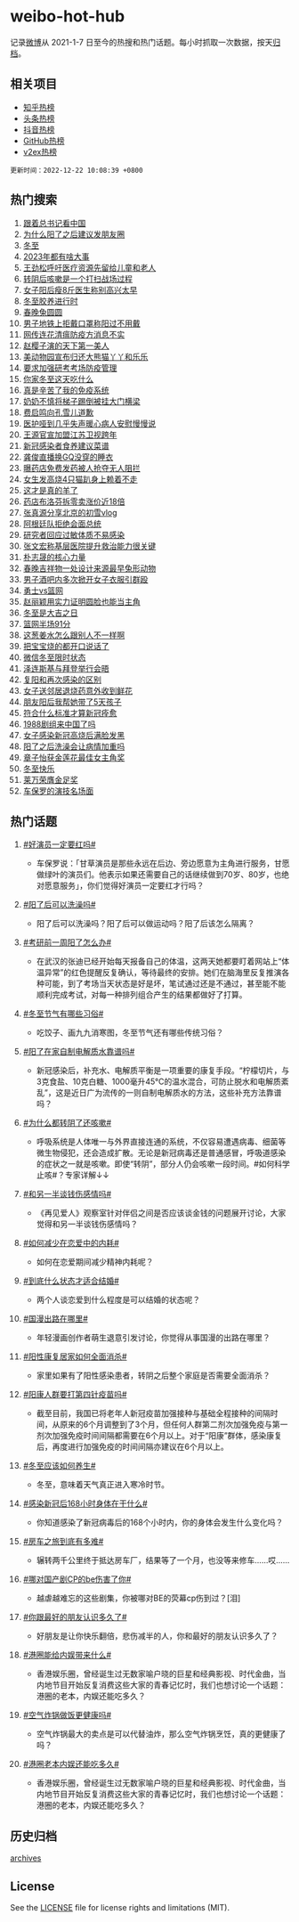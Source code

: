 # weibo-hot-hub

记录[微博](https://www.weibo.com)从 2021-1-7 日至今的热搜和热门话题。每小时抓取一次数据，按天[归档](archives)。

## 相关项目

- [知乎热榜](https://github.com/lonnyzhang423/zhihu-hot-hub)
- [头条热榜](https://github.com/lonnyzhang423/toutiao-hot-hub)
- [抖音热榜](https://github.com/lonnyzhang423/douyin-hot-hub)
- [GitHub热榜](https://github.com/lonnyzhang423/github-hot-hub)
- [v2ex热榜](https://github.com/lonnyzhang423/v2ex-hot-hub)


`更新时间：2022-12-22 10:08:39 +0800`

## 热门搜索

1. [跟着总书记看中国](https://m.weibo.cn/search?containerid=100103type%3D1%26t%3D10%26q%3D%23%E8%B7%9F%E7%9D%80%E6%80%BB%E4%B9%A6%E8%AE%B0%E7%9C%8B%E4%B8%AD%E5%9B%BD%23&stream_entry_id=51&isnewpage=1&extparam=seat%3D1%26dgr%3D0%26pos%3D0%26c_type%3D51%26filter_type%3Drealtimehot%26cate%3D10103%26display_time%3D1671674917%26pre_seqid%3D16716749174150287822165&luicode=10000011&lfid=106003type%253D25%2526t%253D3%2526disable_hot%253D1%2526filter_type%253Drealtimehot)
1. [为什么阳了之后建议发朋友圈](https://m.weibo.cn/search?containerid=100103type%3D1%26t%3D10%26q%3D%23%E4%B8%BA%E4%BB%80%E4%B9%88%E9%98%B3%E4%BA%86%E4%B9%8B%E5%90%8E%E5%BB%BA%E8%AE%AE%E5%8F%91%E6%9C%8B%E5%8F%8B%E5%9C%88%23&stream_entry_id=31&isnewpage=1&extparam=seat%3D1%26dgr%3D0%26pos%3D0%26q%3D%2523%25E4%25B8%25BA%25E4%25BB%2580%25E4%25B9%2588%25E9%2598%25B3%25E4%25BA%2586%25E4%25B9%258B%25E5%2590%258E%25E5%25BB%25BA%25E8%25AE%25AE%25E5%258F%2591%25E6%259C%258B%25E5%258F%258B%25E5%259C%2588%2523%26filter_type%3Drealtimehot%26cate%3D5001%26band_rank%3D1%26flag%3D2%26stream_entry_id%3D31%26c_type%3D31%26realpos%3D1%26lcate%3D5001%26display_time%3D1671674917%26pre_seqid%3D16716749174150287822165&luicode=10000011&lfid=106003type%253D25%2526t%253D3%2526disable_hot%253D1%2526filter_type%253Drealtimehot)
1. [冬至](https://m.weibo.cn/search?containerid=100103type%3D1%26t%3D10%26q%3D%E5%86%AC%E8%87%B3&stream_entry_id=31&isnewpage=1&extparam=seat%3D1%26dgr%3D0%26pos%3D1%26q%3D%25E5%2586%25AC%25E8%2587%25B3%26filter_type%3Drealtimehot%26cate%3D5001%26band_rank%3D2%26flag%3D16%26stream_entry_id%3D31%26c_type%3D31%26realpos%3D2%26lcate%3D5001%26display_time%3D1671674917%26pre_seqid%3D16716749174150287822165&luicode=10000011&lfid=106003type%253D25%2526t%253D3%2526disable_hot%253D1%2526filter_type%253Drealtimehot)
1. [2023年都有啥大事](https://m.weibo.cn/search?containerid=100103type%3D1%26t%3D10%26q%3D%232023%E5%B9%B4%E9%83%BD%E6%9C%89%E5%95%A5%E5%A4%A7%E4%BA%8B%23&stream_entry_id=31&isnewpage=1&extparam=seat%3D1%26dgr%3D0%26pos%3D2%26q%3D%25232023%25E5%25B9%25B4%25E9%2583%25BD%25E6%259C%2589%25E5%2595%25A5%25E5%25A4%25A7%25E4%25BA%258B%2523%26filter_type%3Drealtimehot%26cate%3D5001%26band_rank%3D3%26flag%3D0%26stream_entry_id%3D31%26c_type%3D31%26realpos%3D3%26lcate%3D5001%26display_time%3D1671674917%26pre_seqid%3D16716749174150287822165&luicode=10000011&lfid=106003type%253D25%2526t%253D3%2526disable_hot%253D1%2526filter_type%253Drealtimehot)
1. [王劲松呼吁医疗资源先留给儿童和老人](https://m.weibo.cn/search?containerid=100103type%3D1%26t%3D10%26q%3D%23%E7%8E%8B%E5%8A%B2%E6%9D%BE%E5%91%BC%E5%90%81%E5%8C%BB%E7%96%97%E8%B5%84%E6%BA%90%E5%85%88%E7%95%99%E7%BB%99%E5%84%BF%E7%AB%A5%E5%92%8C%E8%80%81%E4%BA%BA%23&stream_entry_id=31&isnewpage=1&extparam=seat%3D1%26dgr%3D0%26pos%3D3%26q%3D%2523%25E7%258E%258B%25E5%258A%25B2%25E6%259D%25BE%25E5%2591%25BC%25E5%2590%2581%25E5%258C%25BB%25E7%2596%2597%25E8%25B5%2584%25E6%25BA%2590%25E5%2585%2588%25E7%2595%2599%25E7%25BB%2599%25E5%2584%25BF%25E7%25AB%25A5%25E5%2592%258C%25E8%2580%2581%25E4%25BA%25BA%2523%26filter_type%3Drealtimehot%26cate%3D5001%26band_rank%3D4%26flag%3D16%26stream_entry_id%3D31%26c_type%3D31%26realpos%3D4%26lcate%3D5001%26display_time%3D1671674917%26pre_seqid%3D16716749174150287822165&luicode=10000011&lfid=106003type%253D25%2526t%253D3%2526disable_hot%253D1%2526filter_type%253Drealtimehot)
1. [转阴后咳嗽是一个打扫战场过程](https://m.weibo.cn/search?containerid=100103type%3D1%26t%3D10%26q%3D%23%E8%BD%AC%E9%98%B4%E5%90%8E%E5%92%B3%E5%97%BD%E6%98%AF%E4%B8%80%E4%B8%AA%E6%89%93%E6%89%AB%E6%88%98%E5%9C%BA%E8%BF%87%E7%A8%8B%23&stream_entry_id=31&isnewpage=1&extparam=seat%3D1%26dgr%3D0%26pos%3D4%26q%3D%2523%25E8%25BD%25AC%25E9%2598%25B4%25E5%2590%258E%25E5%2592%25B3%25E5%2597%25BD%25E6%2598%25AF%25E4%25B8%2580%25E4%25B8%25AA%25E6%2589%2593%25E6%2589%25AB%25E6%2588%2598%25E5%259C%25BA%25E8%25BF%2587%25E7%25A8%258B%2523%26filter_type%3Drealtimehot%26cate%3D5001%26band_rank%3D5%26flag%3D1%26stream_entry_id%3D31%26c_type%3D31%26realpos%3D5%26lcate%3D5001%26display_time%3D1671674917%26pre_seqid%3D16716749174150287822165&luicode=10000011&lfid=106003type%253D25%2526t%253D3%2526disable_hot%253D1%2526filter_type%253Drealtimehot)
1. [女子阳后瘦8斤医生称别高兴太早](https://m.weibo.cn/search?containerid=100103type%3D1%26t%3D10%26q%3D%23%E5%A5%B3%E5%AD%90%E9%98%B3%E5%90%8E%E7%98%A68%E6%96%A4%E5%8C%BB%E7%94%9F%E7%A7%B0%E5%88%AB%E9%AB%98%E5%85%B4%E5%A4%AA%E6%97%A9%23&stream_entry_id=31&isnewpage=1&extparam=seat%3D1%26dgr%3D0%26pos%3D5%26q%3D%2523%25E5%25A5%25B3%25E5%25AD%2590%25E9%2598%25B3%25E5%2590%258E%25E7%2598%25A68%25E6%2596%25A4%25E5%258C%25BB%25E7%2594%259F%25E7%25A7%25B0%25E5%2588%25AB%25E9%25AB%2598%25E5%2585%25B4%25E5%25A4%25AA%25E6%2597%25A9%2523%26filter_type%3Drealtimehot%26cate%3D5001%26band_rank%3D6%26flag%3D2%26stream_entry_id%3D31%26c_type%3D31%26realpos%3D6%26lcate%3D5001%26display_time%3D1671674917%26pre_seqid%3D16716749174150287822165&luicode=10000011&lfid=106003type%253D25%2526t%253D3%2526disable_hot%253D1%2526filter_type%253Drealtimehot)
1. [冬至胶养进行时](https://m.weibo.cn/search?containerid=100103type%3D1%26t%3D10%26q%3D%23%E5%86%AC%E8%87%B3%E8%83%B6%E5%85%BB%E8%BF%9B%E8%A1%8C%E6%97%B6%23&stream_entry_id=31&isnewpage=1&extparam=seat%3D1%26dgr%3D0%26adid%3D175790%26topic_ad%3D1%26pos%3D6%26q%3D%2523%25E5%2586%25AC%25E8%2587%25B3%25E8%2583%25B6%25E5%2585%25BB%25E8%25BF%259B%25E8%25A1%258C%25E6%2597%25B6%2523%26filter_type%3Drealtimehot%26cate%3D5001%26band_rank%3D7%26stream_entry_id%3D31%26c_type%3D31%26lcate%3D5001%26display_time%3D1671674917%26pre_seqid%3D16716749174150287822165&luicode=10000011&lfid=106003type%253D25%2526t%253D3%2526disable_hot%253D1%2526filter_type%253Drealtimehot)
1. [春晚兔圆圆](https://m.weibo.cn/search?containerid=100103type%3D1%26t%3D10%26q%3D%23%E6%98%A5%E6%99%9A%E5%85%94%E5%9C%86%E5%9C%86%23&stream_entry_id=31&isnewpage=1&extparam=seat%3D1%26dgr%3D0%26pos%3D7%26q%3D%2523%25E6%2598%25A5%25E6%2599%259A%25E5%2585%2594%25E5%259C%2586%25E5%259C%2586%2523%26filter_type%3Drealtimehot%26cate%3D5001%26band_rank%3D7%26flag%3D1%26stream_entry_id%3D31%26c_type%3D31%26realpos%3D7%26lcate%3D5001%26display_time%3D1671674917%26pre_seqid%3D16716749174150287822165&luicode=10000011&lfid=106003type%253D25%2526t%253D3%2526disable_hot%253D1%2526filter_type%253Drealtimehot)
1. [男子地铁上拒戴口罩称阳过不用戴](https://m.weibo.cn/search?containerid=100103type%3D1%26t%3D10%26q%3D%23%E7%94%B7%E5%AD%90%E5%9C%B0%E9%93%81%E4%B8%8A%E6%8B%92%E6%88%B4%E5%8F%A3%E7%BD%A9%E7%A7%B0%E9%98%B3%E8%BF%87%E4%B8%8D%E7%94%A8%E6%88%B4%23&stream_entry_id=31&isnewpage=1&extparam=seat%3D1%26dgr%3D0%26pos%3D8%26q%3D%2523%25E7%2594%25B7%25E5%25AD%2590%25E5%259C%25B0%25E9%2593%2581%25E4%25B8%258A%25E6%258B%2592%25E6%2588%25B4%25E5%258F%25A3%25E7%25BD%25A9%25E7%25A7%25B0%25E9%2598%25B3%25E8%25BF%2587%25E4%25B8%258D%25E7%2594%25A8%25E6%2588%25B4%2523%26filter_type%3Drealtimehot%26cate%3D5001%26band_rank%3D8%26flag%3D0%26stream_entry_id%3D31%26c_type%3D31%26realpos%3D8%26lcate%3D5001%26display_time%3D1671674917%26pre_seqid%3D16716749174150287822165&luicode=10000011&lfid=106003type%253D25%2526t%253D3%2526disable_hot%253D1%2526filter_type%253Drealtimehot)
1. [网传连花清瘟防疫方消息不实](https://m.weibo.cn/search?containerid=100103type%3D1%26t%3D10%26q%3D%23%E7%BD%91%E4%BC%A0%E8%BF%9E%E8%8A%B1%E6%B8%85%E7%98%9F%E9%98%B2%E7%96%AB%E6%96%B9%E6%B6%88%E6%81%AF%E4%B8%8D%E5%AE%9E%23&stream_entry_id=31&isnewpage=1&extparam=seat%3D1%26dgr%3D0%26pos%3D9%26q%3D%2523%25E7%25BD%2591%25E4%25BC%25A0%25E8%25BF%259E%25E8%258A%25B1%25E6%25B8%2585%25E7%2598%259F%25E9%2598%25B2%25E7%2596%25AB%25E6%2596%25B9%25E6%25B6%2588%25E6%2581%25AF%25E4%25B8%258D%25E5%25AE%259E%2523%26filter_type%3Drealtimehot%26cate%3D5001%26band_rank%3D9%26flag%3D1%26stream_entry_id%3D31%26c_type%3D31%26realpos%3D9%26lcate%3D5001%26display_time%3D1671674917%26pre_seqid%3D16716749174150287822165&luicode=10000011&lfid=106003type%253D25%2526t%253D3%2526disable_hot%253D1%2526filter_type%253Drealtimehot)
1. [赵樱子演的天下第一美人](https://m.weibo.cn/search?containerid=100103type%3D1%26t%3D10%26q%3D%23%E8%B5%B5%E6%A8%B1%E5%AD%90%E6%BC%94%E7%9A%84%E5%A4%A9%E4%B8%8B%E7%AC%AC%E4%B8%80%E7%BE%8E%E4%BA%BA%23&stream_entry_id=31&isnewpage=1&extparam=seat%3D1%26dgr%3D0%26pos%3D10%26q%3D%2523%25E8%25B5%25B5%25E6%25A8%25B1%25E5%25AD%2590%25E6%25BC%2594%25E7%259A%2584%25E5%25A4%25A9%25E4%25B8%258B%25E7%25AC%25AC%25E4%25B8%2580%25E7%25BE%258E%25E4%25BA%25BA%2523%26filter_type%3Drealtimehot%26cate%3D5001%26band_rank%3D10%26flag%3D0%26stream_entry_id%3D31%26c_type%3D31%26realpos%3D10%26lcate%3D5001%26display_time%3D1671674917%26pre_seqid%3D16716749174150287822165&luicode=10000011&lfid=106003type%253D25%2526t%253D3%2526disable_hot%253D1%2526filter_type%253Drealtimehot)
1. [美动物园宣布归还大熊猫丫丫和乐乐](https://m.weibo.cn/search?containerid=100103type%3D1%26t%3D10%26q%3D%23%E7%BE%8E%E5%8A%A8%E7%89%A9%E5%9B%AD%E5%AE%A3%E5%B8%83%E5%BD%92%E8%BF%98%E5%A4%A7%E7%86%8A%E7%8C%AB%E4%B8%AB%E4%B8%AB%E5%92%8C%E4%B9%90%E4%B9%90%23&stream_entry_id=31&isnewpage=1&extparam=seat%3D1%26dgr%3D0%26pos%3D11%26q%3D%2523%25E7%25BE%258E%25E5%258A%25A8%25E7%2589%25A9%25E5%259B%25AD%25E5%25AE%25A3%25E5%25B8%2583%25E5%25BD%2592%25E8%25BF%2598%25E5%25A4%25A7%25E7%2586%258A%25E7%258C%25AB%25E4%25B8%25AB%25E4%25B8%25AB%25E5%2592%258C%25E4%25B9%2590%25E4%25B9%2590%2523%26filter_type%3Drealtimehot%26cate%3D5001%26band_rank%3D11%26flag%3D0%26stream_entry_id%3D31%26c_type%3D31%26realpos%3D11%26lcate%3D5001%26display_time%3D1671674917%26pre_seqid%3D16716749174150287822165&luicode=10000011&lfid=106003type%253D25%2526t%253D3%2526disable_hot%253D1%2526filter_type%253Drealtimehot)
1. [要求加强研考考场防疫管理](https://m.weibo.cn/search?containerid=100103type%3D1%26t%3D10%26q%3D%23%E8%A6%81%E6%B1%82%E5%8A%A0%E5%BC%BA%E7%A0%94%E8%80%83%E8%80%83%E5%9C%BA%E9%98%B2%E7%96%AB%E7%AE%A1%E7%90%86%23&stream_entry_id=31&isnewpage=1&extparam=seat%3D1%26dgr%3D0%26pos%3D12%26q%3D%2523%25E8%25A6%2581%25E6%25B1%2582%25E5%258A%25A0%25E5%25BC%25BA%25E7%25A0%2594%25E8%2580%2583%25E8%2580%2583%25E5%259C%25BA%25E9%2598%25B2%25E7%2596%25AB%25E7%25AE%25A1%25E7%2590%2586%2523%26filter_type%3Drealtimehot%26cate%3D5001%26band_rank%3D12%26flag%3D0%26stream_entry_id%3D31%26c_type%3D31%26realpos%3D12%26lcate%3D5001%26display_time%3D1671674917%26pre_seqid%3D16716749174150287822165&luicode=10000011&lfid=106003type%253D25%2526t%253D3%2526disable_hot%253D1%2526filter_type%253Drealtimehot)
1. [你家冬至这天吃什么](https://m.weibo.cn/search?containerid=100103type%3D1%26t%3D10%26q%3D%23%E4%BD%A0%E5%AE%B6%E5%86%AC%E8%87%B3%E8%BF%99%E5%A4%A9%E5%90%83%E4%BB%80%E4%B9%88%23&stream_entry_id=31&isnewpage=1&extparam=seat%3D1%26dgr%3D0%26pos%3D13%26q%3D%2523%25E4%25BD%25A0%25E5%25AE%25B6%25E5%2586%25AC%25E8%2587%25B3%25E8%25BF%2599%25E5%25A4%25A9%25E5%2590%2583%25E4%25BB%2580%25E4%25B9%2588%2523%26filter_type%3Drealtimehot%26cate%3D5001%26band_rank%3D13%26flag%3D0%26stream_entry_id%3D31%26c_type%3D31%26realpos%3D13%26lcate%3D5001%26display_time%3D1671674917%26pre_seqid%3D16716749174150287822165&luicode=10000011&lfid=106003type%253D25%2526t%253D3%2526disable_hot%253D1%2526filter_type%253Drealtimehot)
1. [真是辛苦了我的免疫系统](https://m.weibo.cn/search?containerid=100103type%3D1%26t%3D10%26q%3D%23%E7%9C%9F%E6%98%AF%E8%BE%9B%E8%8B%A6%E4%BA%86%E6%88%91%E7%9A%84%E5%85%8D%E7%96%AB%E7%B3%BB%E7%BB%9F%23&stream_entry_id=31&isnewpage=1&extparam=seat%3D1%26dgr%3D0%26pos%3D14%26q%3D%2523%25E7%259C%259F%25E6%2598%25AF%25E8%25BE%259B%25E8%258B%25A6%25E4%25BA%2586%25E6%2588%2591%25E7%259A%2584%25E5%2585%258D%25E7%2596%25AB%25E7%25B3%25BB%25E7%25BB%259F%2523%26filter_type%3Drealtimehot%26cate%3D5001%26band_rank%3D14%26flag%3D0%26stream_entry_id%3D31%26c_type%3D31%26realpos%3D14%26lcate%3D5001%26display_time%3D1671674917%26pre_seqid%3D16716749174150287822165&luicode=10000011&lfid=106003type%253D25%2526t%253D3%2526disable_hot%253D1%2526filter_type%253Drealtimehot)
1. [奶奶不慎将梯子踢倒被挂大门横梁](https://m.weibo.cn/search?containerid=100103type%3D1%26t%3D10%26q%3D%23%E5%A5%B6%E5%A5%B6%E4%B8%8D%E6%85%8E%E5%B0%86%E6%A2%AF%E5%AD%90%E8%B8%A2%E5%80%92%E8%A2%AB%E6%8C%82%E5%A4%A7%E9%97%A8%E6%A8%AA%E6%A2%81%23&stream_entry_id=31&isnewpage=1&extparam=seat%3D1%26dgr%3D0%26pos%3D15%26q%3D%2523%25E5%25A5%25B6%25E5%25A5%25B6%25E4%25B8%258D%25E6%2585%258E%25E5%25B0%2586%25E6%25A2%25AF%25E5%25AD%2590%25E8%25B8%25A2%25E5%2580%2592%25E8%25A2%25AB%25E6%258C%2582%25E5%25A4%25A7%25E9%2597%25A8%25E6%25A8%25AA%25E6%25A2%2581%2523%26filter_type%3Drealtimehot%26cate%3D5001%26band_rank%3D15%26flag%3D0%26stream_entry_id%3D31%26c_type%3D31%26realpos%3D15%26lcate%3D5001%26display_time%3D1671674917%26pre_seqid%3D16716749174150287822165&luicode=10000011&lfid=106003type%253D25%2526t%253D3%2526disable_hot%253D1%2526filter_type%253Drealtimehot)
1. [费启鸣向孔雪儿道歉](https://m.weibo.cn/search?containerid=100103type%3D1%26t%3D10%26q%3D%23%E8%B4%B9%E5%90%AF%E9%B8%A3%E5%90%91%E5%AD%94%E9%9B%AA%E5%84%BF%E9%81%93%E6%AD%89%23&stream_entry_id=31&isnewpage=1&extparam=seat%3D1%26dgr%3D0%26pos%3D16%26q%3D%2523%25E8%25B4%25B9%25E5%2590%25AF%25E9%25B8%25A3%25E5%2590%2591%25E5%25AD%2594%25E9%259B%25AA%25E5%2584%25BF%25E9%2581%2593%25E6%25AD%2589%2523%26filter_type%3Drealtimehot%26cate%3D5001%26band_rank%3D16%26flag%3D1%26stream_entry_id%3D31%26c_type%3D31%26realpos%3D16%26lcate%3D5001%26display_time%3D1671674917%26pre_seqid%3D16716749174150287822165&luicode=10000011&lfid=106003type%253D25%2526t%253D3%2526disable_hot%253D1%2526filter_type%253Drealtimehot)
1. [医护哑到几乎失声暖心病人安慰慢慢说](https://m.weibo.cn/search?containerid=100103type%3D1%26t%3D10%26q%3D%23%E5%8C%BB%E6%8A%A4%E5%93%91%E5%88%B0%E5%87%A0%E4%B9%8E%E5%A4%B1%E5%A3%B0%E6%9A%96%E5%BF%83%E7%97%85%E4%BA%BA%E5%AE%89%E6%85%B0%E6%85%A2%E6%85%A2%E8%AF%B4%23&stream_entry_id=31&isnewpage=1&extparam=seat%3D1%26dgr%3D0%26pos%3D17%26q%3D%2523%25E5%258C%25BB%25E6%258A%25A4%25E5%2593%2591%25E5%2588%25B0%25E5%2587%25A0%25E4%25B9%258E%25E5%25A4%25B1%25E5%25A3%25B0%25E6%259A%2596%25E5%25BF%2583%25E7%2597%2585%25E4%25BA%25BA%25E5%25AE%2589%25E6%2585%25B0%25E6%2585%25A2%25E6%2585%25A2%25E8%25AF%25B4%2523%26filter_type%3Drealtimehot%26cate%3D5001%26band_rank%3D17%26flag%3D1%26stream_entry_id%3D31%26c_type%3D31%26realpos%3D17%26lcate%3D5001%26display_time%3D1671674917%26pre_seqid%3D16716749174150287822165&luicode=10000011&lfid=106003type%253D25%2526t%253D3%2526disable_hot%253D1%2526filter_type%253Drealtimehot)
1. [王源官宣加盟江苏卫视跨年](https://m.weibo.cn/search?containerid=100103type%3D1%26t%3D10%26q%3D%23%E7%8E%8B%E6%BA%90%E5%AE%98%E5%AE%A3%E5%8A%A0%E7%9B%9F%E6%B1%9F%E8%8B%8F%E5%8D%AB%E8%A7%86%E8%B7%A8%E5%B9%B4%23&stream_entry_id=31&isnewpage=1&extparam=seat%3D1%26dgr%3D0%26pos%3D18%26q%3D%2523%25E7%258E%258B%25E6%25BA%2590%25E5%25AE%2598%25E5%25AE%25A3%25E5%258A%25A0%25E7%259B%259F%25E6%25B1%259F%25E8%258B%258F%25E5%258D%25AB%25E8%25A7%2586%25E8%25B7%25A8%25E5%25B9%25B4%2523%26filter_type%3Drealtimehot%26cate%3D5001%26band_rank%3D18%26flag%3D1%26stream_entry_id%3D31%26c_type%3D31%26realpos%3D18%26lcate%3D5001%26display_time%3D1671674917%26pre_seqid%3D16716749174150287822165&luicode=10000011&lfid=106003type%253D25%2526t%253D3%2526disable_hot%253D1%2526filter_type%253Drealtimehot)
1. [新冠感染者食养建议菜谱](https://m.weibo.cn/search?containerid=100103type%3D1%26t%3D10%26q%3D%23%E6%96%B0%E5%86%A0%E6%84%9F%E6%9F%93%E8%80%85%E9%A3%9F%E5%85%BB%E5%BB%BA%E8%AE%AE%E8%8F%9C%E8%B0%B1%23&stream_entry_id=31&isnewpage=1&extparam=seat%3D1%26dgr%3D0%26pos%3D19%26q%3D%2523%25E6%2596%25B0%25E5%2586%25A0%25E6%2584%259F%25E6%259F%2593%25E8%2580%2585%25E9%25A3%259F%25E5%2585%25BB%25E5%25BB%25BA%25E8%25AE%25AE%25E8%258F%259C%25E8%25B0%25B1%2523%26filter_type%3Drealtimehot%26cate%3D5001%26band_rank%3D19%26flag%3D1%26stream_entry_id%3D31%26c_type%3D31%26realpos%3D19%26lcate%3D5001%26display_time%3D1671674917%26pre_seqid%3D16716749174150287822165&luicode=10000011&lfid=106003type%253D25%2526t%253D3%2526disable_hot%253D1%2526filter_type%253Drealtimehot)
1. [龚俊直播换GQ没穿的睡衣](https://m.weibo.cn/search?containerid=100103type%3D1%26t%3D10%26q%3D%23%E9%BE%9A%E4%BF%8A%E7%9B%B4%E6%92%AD%E6%8D%A2GQ%E6%B2%A1%E7%A9%BF%E7%9A%84%E7%9D%A1%E8%A1%A3%23&stream_entry_id=31&isnewpage=1&extparam=seat%3D1%26dgr%3D0%26pos%3D20%26q%3D%2523%25E9%25BE%259A%25E4%25BF%258A%25E7%259B%25B4%25E6%2592%25AD%25E6%258D%25A2GQ%25E6%25B2%25A1%25E7%25A9%25BF%25E7%259A%2584%25E7%259D%25A1%25E8%25A1%25A3%2523%26filter_type%3Drealtimehot%26cate%3D5001%26band_rank%3D20%26flag%3D0%26stream_entry_id%3D31%26c_type%3D31%26realpos%3D20%26lcate%3D5001%26display_time%3D1671674917%26pre_seqid%3D16716749174150287822165&luicode=10000011&lfid=106003type%253D25%2526t%253D3%2526disable_hot%253D1%2526filter_type%253Drealtimehot)
1. [曝药店免费发药被人抢夺无人阻拦](https://m.weibo.cn/search?containerid=100103type%3D1%26t%3D10%26q%3D%23%E6%9B%9D%E8%8D%AF%E5%BA%97%E5%85%8D%E8%B4%B9%E5%8F%91%E8%8D%AF%E8%A2%AB%E4%BA%BA%E6%8A%A2%E5%A4%BA%E6%97%A0%E4%BA%BA%E9%98%BB%E6%8B%A6%23&stream_entry_id=31&isnewpage=1&extparam=seat%3D1%26dgr%3D0%26pos%3D21%26q%3D%2523%25E6%259B%259D%25E8%258D%25AF%25E5%25BA%2597%25E5%2585%258D%25E8%25B4%25B9%25E5%258F%2591%25E8%258D%25AF%25E8%25A2%25AB%25E4%25BA%25BA%25E6%258A%25A2%25E5%25A4%25BA%25E6%2597%25A0%25E4%25BA%25BA%25E9%2598%25BB%25E6%258B%25A6%2523%26filter_type%3Drealtimehot%26cate%3D5001%26band_rank%3D21%26flag%3D2%26stream_entry_id%3D31%26c_type%3D31%26realpos%3D21%26lcate%3D5001%26display_time%3D1671674917%26pre_seqid%3D16716749174150287822165&luicode=10000011&lfid=106003type%253D25%2526t%253D3%2526disable_hot%253D1%2526filter_type%253Drealtimehot)
1. [女生发高烧4只猫趴身上赖着不走](https://m.weibo.cn/search?containerid=100103type%3D1%26t%3D10%26q%3D%23%E5%A5%B3%E7%94%9F%E5%8F%91%E9%AB%98%E7%83%A74%E5%8F%AA%E7%8C%AB%E8%B6%B4%E8%BA%AB%E4%B8%8A%E8%B5%96%E7%9D%80%E4%B8%8D%E8%B5%B0%23&stream_entry_id=31&isnewpage=1&extparam=seat%3D1%26dgr%3D0%26pos%3D22%26q%3D%2523%25E5%25A5%25B3%25E7%2594%259F%25E5%258F%2591%25E9%25AB%2598%25E7%2583%25A74%25E5%258F%25AA%25E7%258C%25AB%25E8%25B6%25B4%25E8%25BA%25AB%25E4%25B8%258A%25E8%25B5%2596%25E7%259D%2580%25E4%25B8%258D%25E8%25B5%25B0%2523%26filter_type%3Drealtimehot%26cate%3D5001%26band_rank%3D22%26flag%3D0%26stream_entry_id%3D31%26c_type%3D31%26realpos%3D22%26lcate%3D5001%26display_time%3D1671674917%26pre_seqid%3D16716749174150287822165&luicode=10000011&lfid=106003type%253D25%2526t%253D3%2526disable_hot%253D1%2526filter_type%253Drealtimehot)
1. [这才是真的羊了](https://m.weibo.cn/search?containerid=100103type%3D1%26t%3D10%26q%3D%23%E8%BF%99%E6%89%8D%E6%98%AF%E7%9C%9F%E7%9A%84%E7%BE%8A%E4%BA%86%23&stream_entry_id=31&isnewpage=1&extparam=seat%3D1%26dgr%3D0%26pos%3D23%26q%3D%2523%25E8%25BF%2599%25E6%2589%258D%25E6%2598%25AF%25E7%259C%259F%25E7%259A%2584%25E7%25BE%258A%25E4%25BA%2586%2523%26filter_type%3Drealtimehot%26cate%3D5001%26band_rank%3D23%26flag%3D2%26stream_entry_id%3D31%26c_type%3D31%26realpos%3D23%26lcate%3D5001%26display_time%3D1671674917%26pre_seqid%3D16716749174150287822165&luicode=10000011&lfid=106003type%253D25%2526t%253D3%2526disable_hot%253D1%2526filter_type%253Drealtimehot)
1. [药店布洛芬拆零卖涨价近18倍](https://m.weibo.cn/search?containerid=100103type%3D1%26t%3D10%26q%3D%23%E8%8D%AF%E5%BA%97%E5%B8%83%E6%B4%9B%E8%8A%AC%E6%8B%86%E9%9B%B6%E5%8D%96%E6%B6%A8%E4%BB%B7%E8%BF%9118%E5%80%8D%23&stream_entry_id=31&isnewpage=1&extparam=seat%3D1%26dgr%3D0%26pos%3D24%26q%3D%2523%25E8%258D%25AF%25E5%25BA%2597%25E5%25B8%2583%25E6%25B4%259B%25E8%258A%25AC%25E6%258B%2586%25E9%259B%25B6%25E5%258D%2596%25E6%25B6%25A8%25E4%25BB%25B7%25E8%25BF%259118%25E5%2580%258D%2523%26filter_type%3Drealtimehot%26cate%3D5001%26band_rank%3D24%26flag%3D1%26stream_entry_id%3D31%26c_type%3D31%26realpos%3D24%26lcate%3D5001%26display_time%3D1671674917%26pre_seqid%3D16716749174150287822165&luicode=10000011&lfid=106003type%253D25%2526t%253D3%2526disable_hot%253D1%2526filter_type%253Drealtimehot)
1. [张真源分享北京的初雪vlog](https://m.weibo.cn/search?containerid=100103type%3D1%26t%3D10%26q%3D%23%E5%BC%A0%E7%9C%9F%E6%BA%90%E5%88%86%E4%BA%AB%E5%8C%97%E4%BA%AC%E7%9A%84%E5%88%9D%E9%9B%AAvlog%23&stream_entry_id=31&isnewpage=1&extparam=seat%3D1%26dgr%3D0%26pos%3D25%26q%3D%2523%25E5%25BC%25A0%25E7%259C%259F%25E6%25BA%2590%25E5%2588%2586%25E4%25BA%25AB%25E5%258C%2597%25E4%25BA%25AC%25E7%259A%2584%25E5%2588%259D%25E9%259B%25AAvlog%2523%26filter_type%3Drealtimehot%26cate%3D5001%26band_rank%3D25%26flag%3D1%26stream_entry_id%3D31%26c_type%3D31%26realpos%3D25%26lcate%3D5001%26display_time%3D1671674917%26pre_seqid%3D16716749174150287822165&luicode=10000011&lfid=106003type%253D25%2526t%253D3%2526disable_hot%253D1%2526filter_type%253Drealtimehot)
1. [阿根廷队拒绝会面总统](https://m.weibo.cn/search?containerid=100103type%3D1%26t%3D10%26q%3D%23%E9%98%BF%E6%A0%B9%E5%BB%B7%E9%98%9F%E6%8B%92%E7%BB%9D%E4%BC%9A%E9%9D%A2%E6%80%BB%E7%BB%9F%23&stream_entry_id=31&isnewpage=1&extparam=seat%3D1%26dgr%3D0%26pos%3D26%26q%3D%2523%25E9%2598%25BF%25E6%25A0%25B9%25E5%25BB%25B7%25E9%2598%259F%25E6%258B%2592%25E7%25BB%259D%25E4%25BC%259A%25E9%259D%25A2%25E6%2580%25BB%25E7%25BB%259F%2523%26filter_type%3Drealtimehot%26cate%3D5001%26band_rank%3D26%26flag%3D0%26stream_entry_id%3D31%26c_type%3D31%26realpos%3D26%26lcate%3D5001%26display_time%3D1671674917%26pre_seqid%3D16716749174150287822165&luicode=10000011&lfid=106003type%253D25%2526t%253D3%2526disable_hot%253D1%2526filter_type%253Drealtimehot)
1. [研究者回应过敏体质不易感染](https://m.weibo.cn/search?containerid=100103type%3D1%26t%3D10%26q%3D%23%E7%A0%94%E7%A9%B6%E8%80%85%E5%9B%9E%E5%BA%94%E8%BF%87%E6%95%8F%E4%BD%93%E8%B4%A8%E4%B8%8D%E6%98%93%E6%84%9F%E6%9F%93%23&stream_entry_id=31&isnewpage=1&extparam=seat%3D1%26dgr%3D0%26pos%3D27%26q%3D%2523%25E7%25A0%2594%25E7%25A9%25B6%25E8%2580%2585%25E5%259B%259E%25E5%25BA%2594%25E8%25BF%2587%25E6%2595%258F%25E4%25BD%2593%25E8%25B4%25A8%25E4%25B8%258D%25E6%2598%2593%25E6%2584%259F%25E6%259F%2593%2523%26filter_type%3Drealtimehot%26cate%3D5001%26band_rank%3D27%26flag%3D1%26stream_entry_id%3D31%26c_type%3D31%26realpos%3D27%26lcate%3D5001%26display_time%3D1671674917%26pre_seqid%3D16716749174150287822165&luicode=10000011&lfid=106003type%253D25%2526t%253D3%2526disable_hot%253D1%2526filter_type%253Drealtimehot)
1. [张文宏称基层医院提升救治能力很关键](https://m.weibo.cn/search?containerid=100103type%3D1%26t%3D10%26q%3D%23%E5%BC%A0%E6%96%87%E5%AE%8F%E7%A7%B0%E5%9F%BA%E5%B1%82%E5%8C%BB%E9%99%A2%E6%8F%90%E5%8D%87%E6%95%91%E6%B2%BB%E8%83%BD%E5%8A%9B%E5%BE%88%E5%85%B3%E9%94%AE%23&stream_entry_id=31&isnewpage=1&extparam=seat%3D1%26dgr%3D0%26pos%3D28%26q%3D%2523%25E5%25BC%25A0%25E6%2596%2587%25E5%25AE%258F%25E7%25A7%25B0%25E5%259F%25BA%25E5%25B1%2582%25E5%258C%25BB%25E9%2599%25A2%25E6%258F%2590%25E5%258D%2587%25E6%2595%2591%25E6%25B2%25BB%25E8%2583%25BD%25E5%258A%259B%25E5%25BE%2588%25E5%2585%25B3%25E9%2594%25AE%2523%26filter_type%3Drealtimehot%26cate%3D5001%26band_rank%3D28%26flag%3D1%26stream_entry_id%3D31%26c_type%3D31%26realpos%3D28%26lcate%3D5001%26display_time%3D1671674917%26pre_seqid%3D16716749174150287822165&luicode=10000011&lfid=106003type%253D25%2526t%253D3%2526disable_hot%253D1%2526filter_type%253Drealtimehot)
1. [朴志晟的核心力量](https://m.weibo.cn/search?containerid=100103type%3D1%26t%3D10%26q%3D%23%E6%9C%B4%E5%BF%97%E6%99%9F%E7%9A%84%E6%A0%B8%E5%BF%83%E5%8A%9B%E9%87%8F%23&stream_entry_id=31&isnewpage=1&extparam=seat%3D1%26dgr%3D0%26pos%3D29%26q%3D%2523%25E6%259C%25B4%25E5%25BF%2597%25E6%2599%259F%25E7%259A%2584%25E6%25A0%25B8%25E5%25BF%2583%25E5%258A%259B%25E9%2587%258F%2523%26filter_type%3Drealtimehot%26cate%3D5001%26band_rank%3D29%26flag%3D1%26stream_entry_id%3D31%26c_type%3D31%26realpos%3D29%26lcate%3D5001%26display_time%3D1671674917%26pre_seqid%3D16716749174150287822165&luicode=10000011&lfid=106003type%253D25%2526t%253D3%2526disable_hot%253D1%2526filter_type%253Drealtimehot)
1. [春晚吉祥物一处设计来源最早兔形动物](https://m.weibo.cn/search?containerid=100103type%3D1%26t%3D10%26q%3D%23%E6%98%A5%E6%99%9A%E5%90%89%E7%A5%A5%E7%89%A9%E4%B8%80%E5%A4%84%E8%AE%BE%E8%AE%A1%E6%9D%A5%E6%BA%90%E6%9C%80%E6%97%A9%E5%85%94%E5%BD%A2%E5%8A%A8%E7%89%A9%23&stream_entry_id=31&isnewpage=1&extparam=seat%3D1%26dgr%3D0%26pos%3D30%26q%3D%2523%25E6%2598%25A5%25E6%2599%259A%25E5%2590%2589%25E7%25A5%25A5%25E7%2589%25A9%25E4%25B8%2580%25E5%25A4%2584%25E8%25AE%25BE%25E8%25AE%25A1%25E6%259D%25A5%25E6%25BA%2590%25E6%259C%2580%25E6%2597%25A9%25E5%2585%2594%25E5%25BD%25A2%25E5%258A%25A8%25E7%2589%25A9%2523%26filter_type%3Drealtimehot%26cate%3D5001%26band_rank%3D30%26flag%3D1%26stream_entry_id%3D31%26c_type%3D31%26realpos%3D30%26lcate%3D5001%26display_time%3D1671674917%26pre_seqid%3D16716749174150287822165&luicode=10000011&lfid=106003type%253D25%2526t%253D3%2526disable_hot%253D1%2526filter_type%253Drealtimehot)
1. [男子酒吧内多次掀开女子衣服引群殴](https://m.weibo.cn/search?containerid=100103type%3D1%26t%3D10%26q%3D%23%E7%94%B7%E5%AD%90%E9%85%92%E5%90%A7%E5%86%85%E5%A4%9A%E6%AC%A1%E6%8E%80%E5%BC%80%E5%A5%B3%E5%AD%90%E8%A1%A3%E6%9C%8D%E5%BC%95%E7%BE%A4%E6%AE%B4%23&stream_entry_id=31&isnewpage=1&extparam=seat%3D1%26dgr%3D0%26pos%3D31%26q%3D%2523%25E7%2594%25B7%25E5%25AD%2590%25E9%2585%2592%25E5%2590%25A7%25E5%2586%2585%25E5%25A4%259A%25E6%25AC%25A1%25E6%258E%2580%25E5%25BC%2580%25E5%25A5%25B3%25E5%25AD%2590%25E8%25A1%25A3%25E6%259C%258D%25E5%25BC%2595%25E7%25BE%25A4%25E6%25AE%25B4%2523%26filter_type%3Drealtimehot%26cate%3D5001%26band_rank%3D31%26flag%3D1%26stream_entry_id%3D31%26c_type%3D31%26realpos%3D31%26lcate%3D5001%26display_time%3D1671674917%26pre_seqid%3D16716749174150287822165&luicode=10000011&lfid=106003type%253D25%2526t%253D3%2526disable_hot%253D1%2526filter_type%253Drealtimehot)
1. [勇士vs篮网](https://m.weibo.cn/search?containerid=100103type%3D1%26t%3D10%26q%3D%23%E5%8B%87%E5%A3%ABvs%E7%AF%AE%E7%BD%91%23&stream_entry_id=31&isnewpage=1&extparam=seat%3D1%26dgr%3D0%26pos%3D32%26q%3D%2523%25E5%258B%2587%25E5%25A3%25ABvs%25E7%25AF%25AE%25E7%25BD%2591%2523%26filter_type%3Drealtimehot%26cate%3D5001%26band_rank%3D32%26flag%3D1%26stream_entry_id%3D31%26c_type%3D31%26realpos%3D32%26lcate%3D5001%26display_time%3D1671674917%26pre_seqid%3D16716749174150287822165&luicode=10000011&lfid=106003type%253D25%2526t%253D3%2526disable_hot%253D1%2526filter_type%253Drealtimehot)
1. [赵丽颖用实力证明圆脸也能当主角](https://m.weibo.cn/search?containerid=100103type%3D1%26t%3D10%26q%3D%23%E8%B5%B5%E4%B8%BD%E9%A2%96%E7%94%A8%E5%AE%9E%E5%8A%9B%E8%AF%81%E6%98%8E%E5%9C%86%E8%84%B8%E4%B9%9F%E8%83%BD%E5%BD%93%E4%B8%BB%E8%A7%92%23&stream_entry_id=31&isnewpage=1&extparam=seat%3D1%26dgr%3D0%26pos%3D33%26q%3D%2523%25E8%25B5%25B5%25E4%25B8%25BD%25E9%25A2%2596%25E7%2594%25A8%25E5%25AE%259E%25E5%258A%259B%25E8%25AF%2581%25E6%2598%258E%25E5%259C%2586%25E8%2584%25B8%25E4%25B9%259F%25E8%2583%25BD%25E5%25BD%2593%25E4%25B8%25BB%25E8%25A7%2592%2523%26filter_type%3Drealtimehot%26cate%3D5001%26band_rank%3D33%26flag%3D0%26stream_entry_id%3D31%26c_type%3D31%26realpos%3D33%26lcate%3D5001%26display_time%3D1671674917%26pre_seqid%3D16716749174150287822165&luicode=10000011&lfid=106003type%253D25%2526t%253D3%2526disable_hot%253D1%2526filter_type%253Drealtimehot)
1. [冬至是大吉之日](https://m.weibo.cn/search?containerid=100103type%3D1%26t%3D10%26q%3D%23%E5%86%AC%E8%87%B3%E6%98%AF%E5%A4%A7%E5%90%89%E4%B9%8B%E6%97%A5%23&stream_entry_id=31&isnewpage=1&extparam=seat%3D1%26dgr%3D0%26pos%3D34%26q%3D%2523%25E5%2586%25AC%25E8%2587%25B3%25E6%2598%25AF%25E5%25A4%25A7%25E5%2590%2589%25E4%25B9%258B%25E6%2597%25A5%2523%26filter_type%3Drealtimehot%26cate%3D5001%26band_rank%3D34%26flag%3D0%26stream_entry_id%3D31%26c_type%3D31%26realpos%3D34%26lcate%3D5001%26display_time%3D1671674917%26pre_seqid%3D16716749174150287822165&luicode=10000011&lfid=106003type%253D25%2526t%253D3%2526disable_hot%253D1%2526filter_type%253Drealtimehot)
1. [篮网半场91分](https://m.weibo.cn/search?containerid=100103type%3D1%26t%3D10%26q%3D%23%E7%AF%AE%E7%BD%91%E5%8D%8A%E5%9C%BA91%E5%88%86%23&stream_entry_id=31&isnewpage=1&extparam=seat%3D1%26dgr%3D0%26pos%3D35%26q%3D%2523%25E7%25AF%25AE%25E7%25BD%2591%25E5%258D%258A%25E5%259C%25BA91%25E5%2588%2586%2523%26filter_type%3Drealtimehot%26cate%3D5001%26band_rank%3D35%26flag%3D1%26stream_entry_id%3D31%26c_type%3D31%26realpos%3D35%26lcate%3D5001%26display_time%3D1671674917%26pre_seqid%3D16716749174150287822165&luicode=10000011&lfid=106003type%253D25%2526t%253D3%2526disable_hot%253D1%2526filter_type%253Drealtimehot)
1. [这葱姜水怎么跟别人不一样啊](https://m.weibo.cn/search?containerid=100103type%3D1%26t%3D10%26q%3D%23%E8%BF%99%E8%91%B1%E5%A7%9C%E6%B0%B4%E6%80%8E%E4%B9%88%E8%B7%9F%E5%88%AB%E4%BA%BA%E4%B8%8D%E4%B8%80%E6%A0%B7%E5%95%8A%23&stream_entry_id=31&isnewpage=1&extparam=seat%3D1%26dgr%3D0%26pos%3D36%26q%3D%2523%25E8%25BF%2599%25E8%2591%25B1%25E5%25A7%259C%25E6%25B0%25B4%25E6%2580%258E%25E4%25B9%2588%25E8%25B7%259F%25E5%2588%25AB%25E4%25BA%25BA%25E4%25B8%258D%25E4%25B8%2580%25E6%25A0%25B7%25E5%2595%258A%2523%26filter_type%3Drealtimehot%26cate%3D5001%26band_rank%3D36%26flag%3D0%26stream_entry_id%3D31%26c_type%3D31%26realpos%3D36%26lcate%3D5001%26display_time%3D1671674917%26pre_seqid%3D16716749174150287822165&luicode=10000011&lfid=106003type%253D25%2526t%253D3%2526disable_hot%253D1%2526filter_type%253Drealtimehot)
1. [把宝宝烧的都开口说话了](https://m.weibo.cn/search?containerid=100103type%3D1%26t%3D10%26q%3D%23%E6%8A%8A%E5%AE%9D%E5%AE%9D%E7%83%A7%E7%9A%84%E9%83%BD%E5%BC%80%E5%8F%A3%E8%AF%B4%E8%AF%9D%E4%BA%86%23&stream_entry_id=31&isnewpage=1&extparam=seat%3D1%26dgr%3D0%26pos%3D37%26q%3D%2523%25E6%258A%258A%25E5%25AE%259D%25E5%25AE%259D%25E7%2583%25A7%25E7%259A%2584%25E9%2583%25BD%25E5%25BC%2580%25E5%258F%25A3%25E8%25AF%25B4%25E8%25AF%259D%25E4%25BA%2586%2523%26filter_type%3Drealtimehot%26cate%3D5001%26band_rank%3D37%26flag%3D1%26stream_entry_id%3D31%26c_type%3D31%26realpos%3D37%26lcate%3D5001%26display_time%3D1671674917%26pre_seqid%3D16716749174150287822165&luicode=10000011&lfid=106003type%253D25%2526t%253D3%2526disable_hot%253D1%2526filter_type%253Drealtimehot)
1. [微信冬至限时状态](https://m.weibo.cn/search?containerid=100103type%3D1%26t%3D10%26q%3D%23%E5%BE%AE%E4%BF%A1%E5%86%AC%E8%87%B3%E9%99%90%E6%97%B6%E7%8A%B6%E6%80%81%23&stream_entry_id=31&isnewpage=1&extparam=seat%3D1%26dgr%3D0%26pos%3D38%26q%3D%2523%25E5%25BE%25AE%25E4%25BF%25A1%25E5%2586%25AC%25E8%2587%25B3%25E9%2599%2590%25E6%2597%25B6%25E7%258A%25B6%25E6%2580%2581%2523%26filter_type%3Drealtimehot%26cate%3D5001%26band_rank%3D38%26flag%3D1%26stream_entry_id%3D31%26c_type%3D31%26realpos%3D38%26lcate%3D5001%26display_time%3D1671674917%26pre_seqid%3D16716749174150287822165&luicode=10000011&lfid=106003type%253D25%2526t%253D3%2526disable_hot%253D1%2526filter_type%253Drealtimehot)
1. [泽连斯基与拜登举行会晤](https://m.weibo.cn/search?containerid=100103type%3D1%26t%3D10%26q%3D%23%E6%B3%BD%E8%BF%9E%E6%96%AF%E5%9F%BA%E4%B8%8E%E6%8B%9C%E7%99%BB%E4%B8%BE%E8%A1%8C%E4%BC%9A%E6%99%A4%23&stream_entry_id=31&isnewpage=1&extparam=seat%3D1%26dgr%3D0%26pos%3D39%26q%3D%2523%25E6%25B3%25BD%25E8%25BF%259E%25E6%2596%25AF%25E5%259F%25BA%25E4%25B8%258E%25E6%258B%259C%25E7%2599%25BB%25E4%25B8%25BE%25E8%25A1%258C%25E4%25BC%259A%25E6%2599%25A4%2523%26filter_type%3Drealtimehot%26cate%3D5001%26band_rank%3D39%26flag%3D0%26stream_entry_id%3D31%26c_type%3D31%26realpos%3D39%26lcate%3D5001%26display_time%3D1671674917%26pre_seqid%3D16716749174150287822165&luicode=10000011&lfid=106003type%253D25%2526t%253D3%2526disable_hot%253D1%2526filter_type%253Drealtimehot)
1. [复阳和再次感染的区别](https://m.weibo.cn/search?containerid=100103type%3D1%26t%3D10%26q%3D%23%E5%A4%8D%E9%98%B3%E5%92%8C%E5%86%8D%E6%AC%A1%E6%84%9F%E6%9F%93%E7%9A%84%E5%8C%BA%E5%88%AB%23&stream_entry_id=31&isnewpage=1&extparam=seat%3D1%26dgr%3D0%26pos%3D40%26q%3D%2523%25E5%25A4%258D%25E9%2598%25B3%25E5%2592%258C%25E5%2586%258D%25E6%25AC%25A1%25E6%2584%259F%25E6%259F%2593%25E7%259A%2584%25E5%258C%25BA%25E5%2588%25AB%2523%26filter_type%3Drealtimehot%26cate%3D5001%26band_rank%3D40%26flag%3D0%26stream_entry_id%3D31%26c_type%3D31%26realpos%3D40%26lcate%3D5001%26display_time%3D1671674917%26pre_seqid%3D16716749174150287822165&luicode=10000011&lfid=106003type%253D25%2526t%253D3%2526disable_hot%253D1%2526filter_type%253Drealtimehot)
1. [女子送邻居退烧药意外收到鲜花](https://m.weibo.cn/search?containerid=100103type%3D1%26t%3D10%26q%3D%23%E5%A5%B3%E5%AD%90%E9%80%81%E9%82%BB%E5%B1%85%E9%80%80%E7%83%A7%E8%8D%AF%E6%84%8F%E5%A4%96%E6%94%B6%E5%88%B0%E9%B2%9C%E8%8A%B1%23&stream_entry_id=31&isnewpage=1&extparam=seat%3D1%26dgr%3D0%26pos%3D41%26q%3D%2523%25E5%25A5%25B3%25E5%25AD%2590%25E9%2580%2581%25E9%2582%25BB%25E5%25B1%2585%25E9%2580%2580%25E7%2583%25A7%25E8%258D%25AF%25E6%2584%258F%25E5%25A4%2596%25E6%2594%25B6%25E5%2588%25B0%25E9%25B2%259C%25E8%258A%25B1%2523%26filter_type%3Drealtimehot%26cate%3D5001%26band_rank%3D41%26flag%3D1%26stream_entry_id%3D31%26c_type%3D31%26realpos%3D41%26lcate%3D5001%26display_time%3D1671674917%26pre_seqid%3D16716749174150287822165&luicode=10000011&lfid=106003type%253D25%2526t%253D3%2526disable_hot%253D1%2526filter_type%253Drealtimehot)
1. [朋友阳后我帮她带了5天孩子](https://m.weibo.cn/search?containerid=100103type%3D1%26t%3D10%26q%3D%23%E6%9C%8B%E5%8F%8B%E9%98%B3%E5%90%8E%E6%88%91%E5%B8%AE%E5%A5%B9%E5%B8%A6%E4%BA%865%E5%A4%A9%E5%AD%A9%E5%AD%90%23&stream_entry_id=31&isnewpage=1&extparam=seat%3D1%26dgr%3D0%26pos%3D42%26q%3D%2523%25E6%259C%258B%25E5%258F%258B%25E9%2598%25B3%25E5%2590%258E%25E6%2588%2591%25E5%25B8%25AE%25E5%25A5%25B9%25E5%25B8%25A6%25E4%25BA%25865%25E5%25A4%25A9%25E5%25AD%25A9%25E5%25AD%2590%2523%26filter_type%3Drealtimehot%26cate%3D5001%26band_rank%3D42%26flag%3D0%26stream_entry_id%3D31%26c_type%3D31%26realpos%3D42%26lcate%3D5001%26display_time%3D1671674917%26pre_seqid%3D16716749174150287822165&luicode=10000011&lfid=106003type%253D25%2526t%253D3%2526disable_hot%253D1%2526filter_type%253Drealtimehot)
1. [符合什么标准才算新冠痊愈](https://m.weibo.cn/search?containerid=100103type%3D1%26t%3D10%26q%3D%23%E7%AC%A6%E5%90%88%E4%BB%80%E4%B9%88%E6%A0%87%E5%87%86%E6%89%8D%E7%AE%97%E6%96%B0%E5%86%A0%E7%97%8A%E6%84%88%23&stream_entry_id=31&isnewpage=1&extparam=seat%3D1%26dgr%3D0%26pos%3D43%26q%3D%2523%25E7%25AC%25A6%25E5%2590%2588%25E4%25BB%2580%25E4%25B9%2588%25E6%25A0%2587%25E5%2587%2586%25E6%2589%258D%25E7%25AE%2597%25E6%2596%25B0%25E5%2586%25A0%25E7%2597%258A%25E6%2584%2588%2523%26filter_type%3Drealtimehot%26cate%3D5001%26band_rank%3D43%26flag%3D1%26stream_entry_id%3D31%26c_type%3D31%26realpos%3D43%26lcate%3D5001%26display_time%3D1671674917%26pre_seqid%3D16716749174150287822165&luicode=10000011&lfid=106003type%253D25%2526t%253D3%2526disable_hot%253D1%2526filter_type%253Drealtimehot)
1. [1988剧组来中国了吗](https://m.weibo.cn/search?containerid=100103type%3D1%26t%3D10%26q%3D%231988%E5%89%A7%E7%BB%84%E6%9D%A5%E4%B8%AD%E5%9B%BD%E4%BA%86%E5%90%97%23&stream_entry_id=31&isnewpage=1&extparam=seat%3D1%26dgr%3D0%26pos%3D44%26q%3D%25231988%25E5%2589%25A7%25E7%25BB%2584%25E6%259D%25A5%25E4%25B8%25AD%25E5%259B%25BD%25E4%25BA%2586%25E5%2590%2597%2523%26filter_type%3Drealtimehot%26cate%3D5001%26band_rank%3D44%26flag%3D0%26stream_entry_id%3D31%26c_type%3D31%26realpos%3D44%26lcate%3D5001%26display_time%3D1671674917%26pre_seqid%3D16716749174150287822165&luicode=10000011&lfid=106003type%253D25%2526t%253D3%2526disable_hot%253D1%2526filter_type%253Drealtimehot)
1. [女子感染新冠高烧后满脸发黑](https://m.weibo.cn/search?containerid=100103type%3D1%26t%3D10%26q%3D%23%E5%A5%B3%E5%AD%90%E6%84%9F%E6%9F%93%E6%96%B0%E5%86%A0%E9%AB%98%E7%83%A7%E5%90%8E%E6%BB%A1%E8%84%B8%E5%8F%91%E9%BB%91%23&stream_entry_id=31&isnewpage=1&extparam=seat%3D1%26dgr%3D0%26pos%3D45%26q%3D%2523%25E5%25A5%25B3%25E5%25AD%2590%25E6%2584%259F%25E6%259F%2593%25E6%2596%25B0%25E5%2586%25A0%25E9%25AB%2598%25E7%2583%25A7%25E5%2590%258E%25E6%25BB%25A1%25E8%2584%25B8%25E5%258F%2591%25E9%25BB%2591%2523%26filter_type%3Drealtimehot%26cate%3D5001%26band_rank%3D45%26flag%3D0%26stream_entry_id%3D31%26c_type%3D31%26realpos%3D45%26lcate%3D5001%26display_time%3D1671674917%26pre_seqid%3D16716749174150287822165&luicode=10000011&lfid=106003type%253D25%2526t%253D3%2526disable_hot%253D1%2526filter_type%253Drealtimehot)
1. [阳了之后洗澡会让病情加重吗](https://m.weibo.cn/search?containerid=100103type%3D1%26t%3D10%26q%3D%23%E9%98%B3%E4%BA%86%E4%B9%8B%E5%90%8E%E6%B4%97%E6%BE%A1%E4%BC%9A%E8%AE%A9%E7%97%85%E6%83%85%E5%8A%A0%E9%87%8D%E5%90%97%23&stream_entry_id=31&isnewpage=1&extparam=seat%3D1%26dgr%3D0%26pos%3D46%26q%3D%2523%25E9%2598%25B3%25E4%25BA%2586%25E4%25B9%258B%25E5%2590%258E%25E6%25B4%2597%25E6%25BE%25A1%25E4%25BC%259A%25E8%25AE%25A9%25E7%2597%2585%25E6%2583%2585%25E5%258A%25A0%25E9%2587%258D%25E5%2590%2597%2523%26filter_type%3Drealtimehot%26cate%3D5001%26band_rank%3D46%26flag%3D0%26stream_entry_id%3D31%26c_type%3D31%26realpos%3D46%26lcate%3D5001%26display_time%3D1671674917%26pre_seqid%3D16716749174150287822165&luicode=10000011&lfid=106003type%253D25%2526t%253D3%2526disable_hot%253D1%2526filter_type%253Drealtimehot)
1. [章子怡获金莲花最佳女主角奖](https://m.weibo.cn/search?containerid=100103type%3D1%26t%3D10%26q%3D%23%E7%AB%A0%E5%AD%90%E6%80%A1%E8%8E%B7%E9%87%91%E8%8E%B2%E8%8A%B1%E6%9C%80%E4%BD%B3%E5%A5%B3%E4%B8%BB%E8%A7%92%E5%A5%96%23&stream_entry_id=31&isnewpage=1&extparam=seat%3D1%26dgr%3D0%26pos%3D47%26q%3D%2523%25E7%25AB%25A0%25E5%25AD%2590%25E6%2580%25A1%25E8%258E%25B7%25E9%2587%2591%25E8%258E%25B2%25E8%258A%25B1%25E6%259C%2580%25E4%25BD%25B3%25E5%25A5%25B3%25E4%25B8%25BB%25E8%25A7%2592%25E5%25A5%2596%2523%26filter_type%3Drealtimehot%26cate%3D5001%26band_rank%3D47%26flag%3D0%26stream_entry_id%3D31%26c_type%3D31%26realpos%3D47%26lcate%3D5001%26display_time%3D1671674917%26pre_seqid%3D16716749174150287822165&luicode=10000011&lfid=106003type%253D25%2526t%253D3%2526disable_hot%253D1%2526filter_type%253Drealtimehot)
1. [冬至快乐](https://m.weibo.cn/search?containerid=100103type%3D1%26t%3D10%26q%3D%E5%86%AC%E8%87%B3%E5%BF%AB%E4%B9%90&stream_entry_id=31&isnewpage=1&extparam=seat%3D1%26dgr%3D0%26pos%3D48%26q%3D%25E5%2586%25AC%25E8%2587%25B3%25E5%25BF%25AB%25E4%25B9%2590%26filter_type%3Drealtimehot%26cate%3D5001%26band_rank%3D48%26flag%3D1%26stream_entry_id%3D31%26c_type%3D31%26realpos%3D48%26lcate%3D5001%26display_time%3D1671674917%26pre_seqid%3D16716749174150287822165&luicode=10000011&lfid=106003type%253D25%2526t%253D3%2526disable_hot%253D1%2526filter_type%253Drealtimehot)
1. [莱万荣膺金足奖](https://m.weibo.cn/search?containerid=100103type%3D1%26t%3D10%26q%3D%23%E8%8E%B1%E4%B8%87%E8%8D%A3%E8%86%BA%E9%87%91%E8%B6%B3%E5%A5%96%23&stream_entry_id=31&isnewpage=1&extparam=seat%3D1%26dgr%3D0%26pos%3D49%26q%3D%2523%25E8%258E%25B1%25E4%25B8%2587%25E8%258D%25A3%25E8%2586%25BA%25E9%2587%2591%25E8%25B6%25B3%25E5%25A5%2596%2523%26filter_type%3Drealtimehot%26cate%3D5001%26band_rank%3D49%26flag%3D1%26stream_entry_id%3D31%26c_type%3D31%26realpos%3D49%26lcate%3D5001%26display_time%3D1671674917%26pre_seqid%3D16716749174150287822165&luicode=10000011&lfid=106003type%253D25%2526t%253D3%2526disable_hot%253D1%2526filter_type%253Drealtimehot)
1. [车保罗的演技名场面](https://m.weibo.cn/search?containerid=100103type%3D1%26t%3D10%26q%3D%23%E8%BD%A6%E4%BF%9D%E7%BD%97%E7%9A%84%E6%BC%94%E6%8A%80%E5%90%8D%E5%9C%BA%E9%9D%A2%23&stream_entry_id=31&isnewpage=1&extparam=seat%3D1%26dgr%3D0%26pos%3D50%26q%3D%2523%25E8%25BD%25A6%25E4%25BF%259D%25E7%25BD%2597%25E7%259A%2584%25E6%25BC%2594%25E6%258A%2580%25E5%2590%258D%25E5%259C%25BA%25E9%259D%25A2%2523%26filter_type%3Drealtimehot%26cate%3D5001%26band_rank%3D50%26flag%3D0%26stream_entry_id%3D31%26c_type%3D31%26realpos%3D50%26lcate%3D5001%26display_time%3D1671674917%26pre_seqid%3D16716749174150287822165&luicode=10000011&lfid=106003type%253D25%2526t%253D3%2526disable_hot%253D1%2526filter_type%253Drealtimehot)

## 热门话题

1. [#好演员一定要红吗#](https://m.weibo.cn/search?containerid=231522type%3D1%26t%3D10%26q%3D%23%E5%A5%BD%E6%BC%94%E5%91%98%E4%B8%80%E5%AE%9A%E8%A6%81%E7%BA%A2%E5%90%97%23&stream_entry_id=128&isnewpage=1&extparam=seat%3D1%26c_type%3D128%26cate%3D5004%26pos%3D1-0-0%26unitid%3D1671600991293%26lcate%3D5004%26dgr%3D0%26display_time%3D1671674919%26pre_seqid%3D16716749191120258176296&luicode=10000011&lfid=231648_-_4)
    - 车保罗说：「甘草演员是那些永远在后边、旁边愿意为主角进行服务，甘愿做绿叶的演员们。他表示如果还需要自己的话继续做到70岁、80岁，也绝对愿意服务」，你们觉得好演员一定要红才行吗？

1. [#阳了后可以洗澡吗#](https://m.weibo.cn/search?containerid=231522type%3D1%26t%3D10%26q%3D%23%E9%98%B3%E4%BA%86%E5%90%8E%E5%8F%AF%E4%BB%A5%E6%B4%97%E6%BE%A1%E5%90%97%23&stream_entry_id=128&isnewpage=1&extparam=seat%3D1%26c_type%3D128%26cate%3D5004%26pos%3D1-0-1%26unitid%3D1671531083413%26lcate%3D5004%26dgr%3D0%26display_time%3D1671674919%26pre_seqid%3D16716749191120258176296&luicode=10000011&lfid=231648_-_4)
    - 阳了后可以洗澡吗？阳了后可以做运动吗？阳了后该怎么隔离？

1. [#考研前一周阳了怎么办#](https://m.weibo.cn/search?containerid=231522type%3D1%26t%3D10%26q%3D%23%E8%80%83%E7%A0%94%E5%89%8D%E4%B8%80%E5%91%A8%E9%98%B3%E4%BA%86%E6%80%8E%E4%B9%88%E5%8A%9E%23&stream_entry_id=128&isnewpage=1&extparam=seat%3D1%26c_type%3D128%26cate%3D5004%26pos%3D1-0-2%26unitid%3D1671536500408%26lcate%3D5004%26dgr%3D0%26display_time%3D1671674919%26pre_seqid%3D16716749191120258176296&luicode=10000011&lfid=231648_-_4)
    - 在武汉的张迪已经开始每天报备自己的体温，这两天她都要盯着网站上“体温异常”的红色提醒反复确认，等待最终的安排。她们在脑海里反复推演各种可能，到了考场当天状态是好是坏，笔试通过还是不通过，甚至能不能顺利完成考试，对每一种排列组合产生的结果都做好了打算。

1. [#冬至节气有哪些习俗#](https://m.weibo.cn/search?containerid=231522type%3D1%26t%3D10%26q%3D%23%E5%86%AC%E8%87%B3%E8%8A%82%E6%B0%94%E6%9C%89%E5%93%AA%E4%BA%9B%E4%B9%A0%E4%BF%97%23&stream_entry_id=128&isnewpage=1&extparam=seat%3D1%26c_type%3D128%26cate%3D5004%26pos%3D1-0-3%26unitid%3D1671666677565%26lcate%3D5004%26dgr%3D0%26display_time%3D1671674919%26pre_seqid%3D16716749191120258176296&luicode=10000011&lfid=231648_-_4)
    - 吃饺子、画九九消寒图，冬至节气还有哪些传统习俗？

1. [#阳了在家自制电解质水靠谱吗#](https://m.weibo.cn/search?containerid=231522type%3D1%26t%3D10%26q%3D%23%E9%98%B3%E4%BA%86%E5%9C%A8%E5%AE%B6%E8%87%AA%E5%88%B6%E7%94%B5%E8%A7%A3%E8%B4%A8%E6%B0%B4%E9%9D%A0%E8%B0%B1%E5%90%97%23&stream_entry_id=128&isnewpage=1&extparam=seat%3D1%26c_type%3D128%26cate%3D5004%26pos%3D1-0-4%26unitid%3D1671637590304%26lcate%3D5004%26dgr%3D0%26display_time%3D1671674919%26pre_seqid%3D16716749191120258176296&luicode=10000011&lfid=231648_-_4)
    - 新冠感染后，补充水、电解质平衡是一项重要的康复手段。“柠檬切片，与3克食盐、10克白糖、1000毫升45℃的温水混合，可防止脱水和电解质紊乱”，这是近日广为流传的一则自制电解质水的方法，这些补充方法靠谱吗？

1. [#为什么都转阴了还咳嗽#](https://m.weibo.cn/search?containerid=231522type%3D1%26t%3D10%26q%3D%23%E4%B8%BA%E4%BB%80%E4%B9%88%E9%83%BD%E8%BD%AC%E9%98%B4%E4%BA%86%E8%BF%98%E5%92%B3%E5%97%BD%23&stream_entry_id=128&isnewpage=1&extparam=seat%3D1%26c_type%3D128%26cate%3D5004%26pos%3D1-0-5%26unitid%3D1671512180872%26lcate%3D5004%26dgr%3D0%26display_time%3D1671674919%26pre_seqid%3D16716749191120258176296&luicode=10000011&lfid=231648_-_4)
    - 呼吸系统是人体唯一与外界直接连通的系统，不仅容易遭遇病毒、细菌等微生物侵犯，还会造成扩散。无论是新冠病毒还是普通感冒，呼吸道感染的症状之一就是咳嗽。即使“转阴”，部分人仍会咳嗽一段时间。#如何科学止咳#？专家详解↓↓

1. [#和另一半谈钱伤感情吗#](https://m.weibo.cn/search?containerid=231522type%3D1%26t%3D10%26q%3D%23%E5%92%8C%E5%8F%A6%E4%B8%80%E5%8D%8A%E8%B0%88%E9%92%B1%E4%BC%A4%E6%84%9F%E6%83%85%E5%90%97%23&stream_entry_id=128&isnewpage=1&extparam=seat%3D1%26c_type%3D128%26cate%3D5004%26pos%3D1-0-6%26unitid%3D1671517283452%26lcate%3D5004%26dgr%3D0%26display_time%3D1671674919%26pre_seqid%3D16716749191120258176296&luicode=10000011&lfid=231648_-_4)
    - 《再见爱人》观察室针对伴侣之间是否应该谈金钱的问题展开讨论，大家觉得和另一半谈钱伤感情吗？

1. [#如何减少在恋爱中的内耗#](https://m.weibo.cn/search?containerid=231522type%3D1%26t%3D10%26q%3D%23%E5%A6%82%E4%BD%95%E5%87%8F%E5%B0%91%E5%9C%A8%E6%81%8B%E7%88%B1%E4%B8%AD%E7%9A%84%E5%86%85%E8%80%97%23&stream_entry_id=128&isnewpage=1&extparam=seat%3D1%26c_type%3D128%26cate%3D5004%26pos%3D1-0-7%26unitid%3D1671629204295%26lcate%3D5004%26dgr%3D0%26display_time%3D1671674919%26pre_seqid%3D16716749191120258176296&luicode=10000011&lfid=231648_-_4)
    - 如何在恋爱期间减少精神内耗呢？

1. [#到底什么状态才适合结婚#](https://m.weibo.cn/search?containerid=231522type%3D1%26t%3D10%26q%3D%23%E5%88%B0%E5%BA%95%E4%BB%80%E4%B9%88%E7%8A%B6%E6%80%81%E6%89%8D%E9%80%82%E5%90%88%E7%BB%93%E5%A9%9A%23&stream_entry_id=128&isnewpage=1&extparam=seat%3D1%26c_type%3D128%26cate%3D5004%26pos%3D1-0-8%26unitid%3D1671551787802%26lcate%3D5004%26dgr%3D0%26display_time%3D1671674919%26pre_seqid%3D16716749191120258176296&luicode=10000011&lfid=231648_-_4)
    - 两个人谈恋爱到什么程度是可以结婚的状态呢？

1. [#国漫出路在哪里#](https://m.weibo.cn/search?containerid=231522type%3D1%26t%3D10%26q%3D%23%E5%9B%BD%E6%BC%AB%E5%87%BA%E8%B7%AF%E5%9C%A8%E5%93%AA%E9%87%8C%23&stream_entry_id=128&isnewpage=1&extparam=seat%3D1%26c_type%3D128%26cate%3D5004%26pos%3D1-0-9%26unitid%3D1671673886974%26lcate%3D5004%26dgr%3D0%26display_time%3D1671674919%26pre_seqid%3D16716749191120258176296&luicode=10000011&lfid=231648_-_4)
    - 年轻漫画创作者萌生退意引发讨论，你觉得从事国漫的出路在哪里？

1. [#阳性康复居家如何全面消杀#](https://m.weibo.cn/search?containerid=231522type%3D1%26t%3D10%26q%3D%23%E9%98%B3%E6%80%A7%E5%BA%B7%E5%A4%8D%E5%B1%85%E5%AE%B6%E5%A6%82%E4%BD%95%E5%85%A8%E9%9D%A2%E6%B6%88%E6%9D%80%23&stream_entry_id=128&isnewpage=1&extparam=seat%3D1%26c_type%3D128%26cate%3D5004%26pos%3D1-0-10%26unitid%3D1671638823380%26lcate%3D5004%26dgr%3D0%26display_time%3D1671674919%26pre_seqid%3D16716749191120258176296&luicode=10000011&lfid=231648_-_4)
    - 家里如果有了阳性感染患者，转阴之后整个家庭是否需要全面消杀？

1. [#阳康人群要打第四针疫苗吗#](https://m.weibo.cn/search?containerid=231522type%3D1%26t%3D10%26q%3D%23%E9%98%B3%E5%BA%B7%E4%BA%BA%E7%BE%A4%E8%A6%81%E6%89%93%E7%AC%AC%E5%9B%9B%E9%92%88%E7%96%AB%E8%8B%97%E5%90%97%23&stream_entry_id=128&isnewpage=1&extparam=seat%3D1%26c_type%3D128%26cate%3D5004%26pos%3D1-0-11%26unitid%3D1671585398462%26lcate%3D5004%26dgr%3D0%26display_time%3D1671674919%26pre_seqid%3D16716749191120258176296&luicode=10000011&lfid=231648_-_4)
    - 截至目前，我国已将老年人新冠疫苗加强接种与基础全程接种的间隔时间，从原来的6个月调整到了3个月，但任何人群第二剂次加强免疫与第一剂次加强免疫时间间隔都需要在6个月以上。对于“阳康”群体，感染康复后，再度进行加强免疫的时间间隔亦建议在6个月以上。

1. [#冬至应该如何养生#](https://m.weibo.cn/search?containerid=231522type%3D1%26t%3D10%26q%3D%23%E5%86%AC%E8%87%B3%E5%BA%94%E8%AF%A5%E5%A6%82%E4%BD%95%E5%85%BB%E7%94%9F%23&stream_entry_id=128&isnewpage=1&extparam=seat%3D1%26c_type%3D128%26cate%3D5004%26pos%3D1-0-12%26unitid%3D1671626498808%26lcate%3D5004%26dgr%3D0%26display_time%3D1671674919%26pre_seqid%3D16716749191120258176296&luicode=10000011&lfid=231648_-_4)
    - 冬至，意味着天气真正进入寒冷时节。

1. [#感染新冠后168小时身体在干什么#](https://m.weibo.cn/search?containerid=231522type%3D1%26t%3D10%26q%3D%23%E6%84%9F%E6%9F%93%E6%96%B0%E5%86%A0%E5%90%8E168%E5%B0%8F%E6%97%B6%E8%BA%AB%E4%BD%93%E5%9C%A8%E5%B9%B2%E4%BB%80%E4%B9%88%23&stream_entry_id=128&isnewpage=1&extparam=seat%3D1%26c_type%3D128%26cate%3D5004%26pos%3D1-0-13%26unitid%3D1671595586984%26lcate%3D5004%26dgr%3D0%26display_time%3D1671674919%26pre_seqid%3D16716749191120258176296&luicode=10000011&lfid=231648_-_4)
    - 你知道感染了新冠病毒后的168个小时内，你的身体会发生什么变化吗？

1. [#房车之旅到底有多难#](https://m.weibo.cn/search?containerid=231522type%3D1%26t%3D10%26q%3D%23%E6%88%BF%E8%BD%A6%E4%B9%8B%E6%97%85%E5%88%B0%E5%BA%95%E6%9C%89%E5%A4%9A%E9%9A%BE%23&stream_entry_id=128&isnewpage=1&extparam=seat%3D1%26c_type%3D128%26cate%3D5004%26pos%3D1-0-14%26unitid%3D1671628315480%26lcate%3D5004%26dgr%3D0%26display_time%3D1671674919%26pre_seqid%3D16716749191120258176296&luicode=10000011&lfid=231648_-_4)
    - 辗转两千公里终于抵达房车厂，结果等了一个月，也没等来修车……哎……

1. [#哪对国产剧CP的be伤害了你#](https://m.weibo.cn/search?containerid=231522type%3D1%26t%3D10%26q%3D%23%E5%93%AA%E5%AF%B9%E5%9B%BD%E4%BA%A7%E5%89%A7CP%E7%9A%84be%E4%BC%A4%E5%AE%B3%E4%BA%86%E4%BD%A0%23&stream_entry_id=128&isnewpage=1&extparam=seat%3D1%26c_type%3D128%26cate%3D5004%26pos%3D1-0-15%26unitid%3D1671618414894%26lcate%3D5004%26dgr%3D0%26display_time%3D1671674919%26pre_seqid%3D16716749191120258176296&luicode=10000011&lfid=231648_-_4)
    - 越虐越难忘的这些剧集，你被哪对BE的荧幕cp伤到过？[泪]

1. [#你跟最好的朋友认识多久了#](https://m.weibo.cn/search?containerid=231522type%3D1%26t%3D10%26q%3D%23%E4%BD%A0%E8%B7%9F%E6%9C%80%E5%A5%BD%E7%9A%84%E6%9C%8B%E5%8F%8B%E8%AE%A4%E8%AF%86%E5%A4%9A%E4%B9%85%E4%BA%86%23&stream_entry_id=128&isnewpage=1&extparam=seat%3D1%26c_type%3D128%26cate%3D5004%26pos%3D1-0-16%26unitid%3D1671615722309%26lcate%3D5004%26dgr%3D0%26display_time%3D1671674919%26pre_seqid%3D16716749191120258176296&luicode=10000011&lfid=231648_-_4)
    - 好朋友是让你快乐翻倍，悲伤减半的人，你和最好的朋友认识多久了？

1. [#港圈能给内娱带来什么#](https://m.weibo.cn/search?containerid=231522type%3D1%26t%3D10%26q%3D%23%E6%B8%AF%E5%9C%88%E8%83%BD%E7%BB%99%E5%86%85%E5%A8%B1%E5%B8%A6%E6%9D%A5%E4%BB%80%E4%B9%88%23&stream_entry_id=128&isnewpage=1&extparam=seat%3D1%26c_type%3D128%26cate%3D5004%26pos%3D1-0-17%26unitid%3D1671611208752%26lcate%3D5004%26dgr%3D0%26display_time%3D1671674919%26pre_seqid%3D16716749191120258176296&luicode=10000011&lfid=231648_-_4)
    - 香港娱乐圈，曾经诞生过无数家喻户晓的巨星和经典影视、时代金曲，当内地节目开始反复消费这些大家的青春记忆时，我们也想讨论一个话题：港圈的老本，内娱还能吃多久？

1. [#空气炸锅做饭更健康吗#](https://m.weibo.cn/search?containerid=231522type%3D1%26t%3D10%26q%3D%23%E7%A9%BA%E6%B0%94%E7%82%B8%E9%94%85%E5%81%9A%E9%A5%AD%E6%9B%B4%E5%81%A5%E5%BA%B7%E5%90%97%23&stream_entry_id=128&isnewpage=1&extparam=seat%3D1%26c_type%3D128%26cate%3D5004%26pos%3D1-0-18%26unitid%3D1671611199432%26lcate%3D5004%26dgr%3D0%26display_time%3D1671674919%26pre_seqid%3D16716749191120258176296&luicode=10000011&lfid=231648_-_4)
    - 空气炸锅最大的卖点是可以代替油炸，那么空气炸锅烹饪，真的更健康了吗？

1. [#港圈老本内娱还能吃多久#](https://m.weibo.cn/search?containerid=231522type%3D1%26t%3D10%26q%3D%23%E6%B8%AF%E5%9C%88%E8%80%81%E6%9C%AC%E5%86%85%E5%A8%B1%E8%BF%98%E8%83%BD%E5%90%83%E5%A4%9A%E4%B9%85%23&stream_entry_id=128&isnewpage=1&extparam=seat%3D1%26c_type%3D128%26cate%3D5004%26pos%3D1-0-19%26unitid%3D1671610901104%26lcate%3D5004%26dgr%3D0%26display_time%3D1671674919%26pre_seqid%3D16716749191120258176296&luicode=10000011&lfid=231648_-_4)
    - 香港娱乐圈，曾经诞生过无数家喻户晓的巨星和经典影视、时代金曲，当内地节目开始反复消费这些大家的青春记忆时，我们也想讨论一个话题：港圈的老本，内娱还能吃多久？


## 历史归档

[archives](archives)

## License

See the [LICENSE](LICENSE) file for license rights and limitations (MIT).
